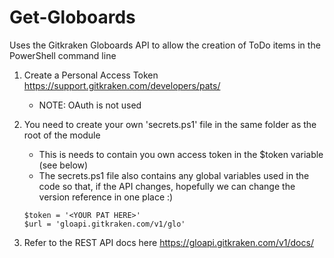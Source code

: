 # Get-Globoards

Uses the Gitkraken Globoards API to allow the creation of ToDo items in the PowerShell command line

1. Create a Personal Access Token https://support.gitkraken.com/developers/pats/
    * NOTE: OAuth is not used
1. You need to create your own 'secrets.ps1' file in the same folder as the root of the module
    * This is needs to contain you own access token in the $token variable (see below)
    * The secrets.ps1 file also contains any global variables used in the code so that, if the API changes, hopefully we can change the version reference in one place :)
    ```
    $token = '<YOUR PAT HERE>'
    $url = 'gloapi.gitkraken.com/v1/glo'
    ```

1. Refer to the REST API docs here https://gloapi.gitkraken.com/v1/docs/